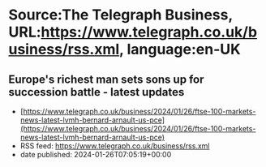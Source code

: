 # Source:The Telegraph Business, URL:https://www.telegraph.co.uk/business/rss.xml, language:en-UK

## Europe's richest man sets sons up for succession battle - latest updates
 - [https://www.telegraph.co.uk/business/2024/01/26/ftse-100-markets-news-latest-lvmh-bernard-arnault-us-pce](https://www.telegraph.co.uk/business/2024/01/26/ftse-100-markets-news-latest-lvmh-bernard-arnault-us-pce)
 - RSS feed: https://www.telegraph.co.uk/business/rss.xml
 - date published: 2024-01-26T07:05:19+00:00



